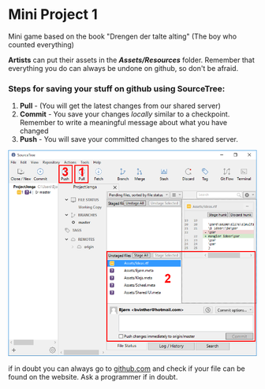 # Mini Project 1
Mini game based on the book "Drengen der talte alting" (The boy who counted everything)

**Artists** can put their assets in the **_Assets/Resources_** folder. Remember that everything you do can always be undone on github, so don't be afraid.

### Steps for saving your stuff on github using SourceTree:

1. __Pull__ - (You will get the latest changes from our shared server)
2. __Commit__ - You save your changes _locally_ similar to a checkpoint. Remember to write a meaningful message about what you have changed
3. __Push__ - You will save your committed changes to the shared server.

![Github guide](https://github.com/DADIU-Group5/Mini-Project-1/blob/master/github-guide-01.PNG)


if in doubt you can always go to [github.com](https://github.com/DADIU-Group5/Mini-Project-1) and check if your file can be found on the website. Ask a programmer if in doubt.

